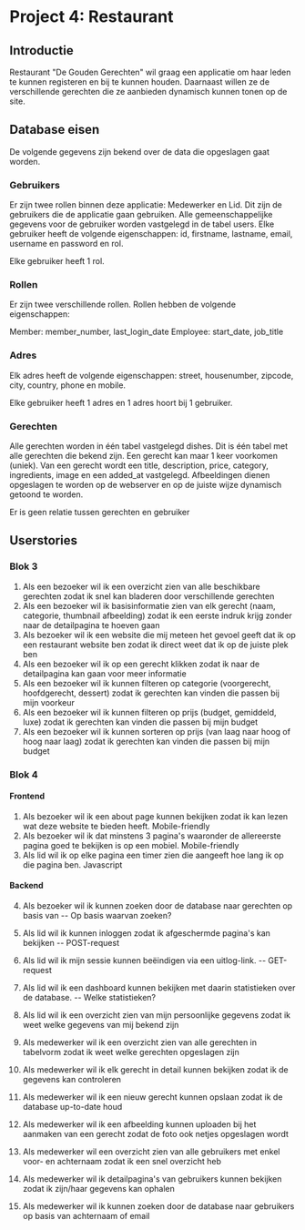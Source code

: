 # Project 4: Restaurant

## Introductie

Restaurant "De Gouden Gerechten" wil graag een applicatie om haar leden te kunnen registeren en bij te kunnen houden. Daarnaast willen ze de verschillende gerechten die ze aanbieden dynamisch kunnen tonen op de site.

## Database eisen

De volgende gegevens zijn bekend over de data die opgeslagen gaat worden.

### Gebruikers

Er zijn twee rollen binnen deze applicatie: Medewerker en Lid. Dit zijn de gebruikers die de applicatie gaan gebruiken.
Alle gemeenschappelijke gegevens voor de gebruiker worden vastgelegd in de tabel users.
Elke gebruiker heeft de volgende eigenschappen:
id, firstname, lastname, email, username en password en rol.

Elke gebruiker heeft 1 rol.

### Rollen

Er zijn twee verschillende rollen.
Rollen hebben de volgende eigenschappen:

Member: member_number, last_login_date
Employee: start_date, job_title

### Adres

Elk adres heeft de volgende eigenschappen:
street, housenumber, zipcode, city, country, phone en mobile.

Elke gebruiker heeft 1 adres en 1 adres hoort bij 1 gebruiker.

### Gerechten

Alle gerechten worden in één tabel vastgelegd dishes. Dit is één tabel met alle gerechten die bekend zijn. Een gerecht kan maar 1 keer voorkomen (uniek).
Van een gerecht wordt een title, description, price, category, ingredients, image en een added_at vastgelegd.
Afbeeldingen dienen opgeslagen te worden op de webserver en op de juiste wijze dynamisch getoond te worden.

Er is geen relatie tussen gerechten en gebruiker

## Userstories

### Blok 3
1. Als een bezoeker wil ik een overzicht zien van alle beschikbare gerechten zodat ik snel kan bladeren door verschillende gerechten
2. Als een bezoeker wil ik basisinformatie zien van elk gerecht (naam, categorie, thumbnail afbeelding) zodat ik een eerste indruk krijg zonder naar de detailpagina te hoeven gaan
3. Als bezoeker wil ik een website die mij meteen het gevoel geeft dat ik op een restaurant website ben zodat ik direct weet dat ik op de juiste plek ben
4. Als een bezoeker wil ik op een gerecht klikken zodat ik naar de detailpagina kan gaan voor meer informatie
5. Als een bezoeker wil ik kunnen filteren op categorie (voorgerecht, hoofdgerecht, dessert) zodat ik gerechten kan vinden die passen bij mijn voorkeur
6. Als een bezoeker wil ik kunnen filteren op prijs (budget, gemiddeld, luxe) zodat ik gerechten kan vinden die passen bij mijn budget
7. Als een bezoeker wil ik kunnen sorteren op prijs (van laag naar hoog of hoog naar laag) zodat ik gerechten kan vinden die passen bij mijn budget

### Blok 4

#### Frontend
1. Als bezoeker wil ik een about page kunnen bekijken zodat ik kan lezen wat deze website te bieden heeft. Mobile-friendly
2. Als bezoeker wil ik dat minstens 3 pagina's waaronder de allereerste pagina goed te bekijken is op een mobiel. Mobile-friendly
3. Als lid wil ik op elke pagina een timer zien die aangeeft hoe lang ik op die pagina ben. Javascript

#### Backend
4. Als bezoeker wil ik kunnen zoeken door de database naar gerechten op basis van <nader te bepalen> -- Op basis waarvan zoeken?
5. Als lid wil ik kunnen inloggen zodat ik afgeschermde pagina's kan bekijken -- POST-request
6. Als lid wil ik mijn sessie kunnen beëindigen via een uitlog-link. -- GET-request
7. Als lid wil ik een dashboard kunnen bekijken met daarin statistieken <nader te bepalen> over de database. -- Welke statistieken?
8. Als lid wil ik een overzicht zien van mijn persoonlijke gegevens zodat ik weet welke gegevens van mij bekend zijn

9. Als medewerker wil ik een overzicht zien van alle gerechten in tabelvorm zodat ik weet welke gerechten opgeslagen zijn
10. Als medewerker wil ik elk gerecht in detail kunnen bekijken zodat ik de gegevens kan controleren
11. Als medewerker wil ik een nieuw gerecht kunnen opslaan zodat ik de database up-to-date houd
12. Als medewerker wil ik een afbeelding kunnen uploaden bij het aanmaken van een gerecht zodat de foto ook netjes opgeslagen wordt

13. Als medewerker wil een overzicht zien van alle gebruikers met enkel voor- en achternaam zodat ik een snel overzicht heb
14. Als medewerker wil ik detailpagina's van gebruikers kunnen bekijken zodat ik zijn/haar gegevens kan ophalen
15. Als medewerker wil ik kunnen zoeken door de database naar gebruikers op basis van achternaam of email
